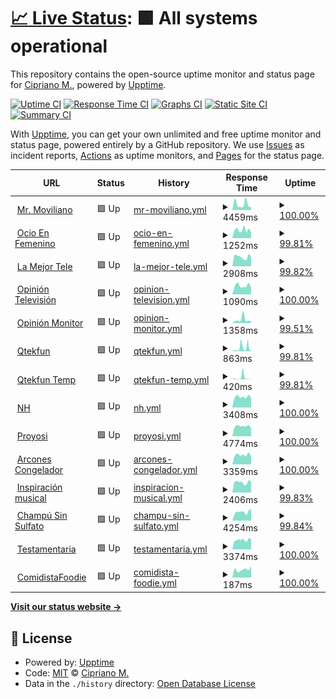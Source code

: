 # [📈 Live Status](https://qtekfun.github.io/upptime): <!--live status--> **🟩 All systems operational**

This repository contains the open-source uptime monitor and status page for [Cipriano M.](https://qtekfun.github.io/upptime), powered by [Upptime](https://github.com/upptime/upptime).

[![Uptime CI](https://github.com/qtekfun/upptime/workflows/Uptime%20CI/badge.svg)](https://github.com/qtekfun/upptime/actions?query=workflow%3A%22Uptime+CI%22)
[![Response Time CI](https://github.com/qtekfun/upptime/workflows/Response%20Time%20CI/badge.svg)](https://github.com/qtekfun/upptime/actions?query=workflow%3A%22Response+Time+CI%22)
[![Graphs CI](https://github.com/qtekfun/upptime/workflows/Graphs%20CI/badge.svg)](https://github.com/qtekfun/upptime/actions?query=workflow%3A%22Graphs+CI%22)
[![Static Site CI](https://github.com/qtekfun/upptime/workflows/Static%20Site%20CI/badge.svg)](https://github.com/qtekfun/upptime/actions?query=workflow%3A%22Static+Site+CI%22)
[![Summary CI](https://github.com/qtekfun/upptime/workflows/Summary%20CI/badge.svg)](https://github.com/qtekfun/upptime/actions?query=workflow%3A%22Summary+CI%22)

With [Upptime](https://upptime.js.org), you can get your own unlimited and free uptime monitor and status page, powered entirely by a GitHub repository. We use [Issues](https://github.com/qtekfun/upptime/issues) as incident reports, [Actions](https://github.com/qtekfun/upptime/actions) as uptime monitors, and [Pages](https://qtekfun.github.io/upptime) for the status page.

<!--start: status pages-->
<!-- This summary is generated by Upptime (https://github.com/upptime/upptime) -->
<!-- Do not edit this manually, your changes will be overwritten -->
<!-- prettier-ignore -->
| URL | Status | History | Response Time | Uptime |
| --- | ------ | ------- | ------------- | ------ |
| <img alt="" src="https://icons.duckduckgo.com/ip3/mrmoviliano.com.ico" height="13"> [Mr. Moviliano](https://mrmoviliano.com) | 🟩 Up | [mr-moviliano.yml](https://github.com/qtekfun/upptime/commits/HEAD/history/mr-moviliano.yml) | <details><summary><img alt="Response time graph" src="./graphs/mr-moviliano/response-time-week.png" height="20"> 4459ms</summary><br><a href="https://qtekfun.github.io/upptime/history/mr-moviliano"><img alt="Response time 2611" src="https://img.shields.io/endpoint?url=https%3A%2F%2Fraw.githubusercontent.com%2Fqtekfun%2Fupptime%2FHEAD%2Fapi%2Fmr-moviliano%2Fresponse-time.json"></a><br><a href="https://qtekfun.github.io/upptime/history/mr-moviliano"><img alt="24-hour response time 11541" src="https://img.shields.io/endpoint?url=https%3A%2F%2Fraw.githubusercontent.com%2Fqtekfun%2Fupptime%2FHEAD%2Fapi%2Fmr-moviliano%2Fresponse-time-day.json"></a><br><a href="https://qtekfun.github.io/upptime/history/mr-moviliano"><img alt="7-day response time 4459" src="https://img.shields.io/endpoint?url=https%3A%2F%2Fraw.githubusercontent.com%2Fqtekfun%2Fupptime%2FHEAD%2Fapi%2Fmr-moviliano%2Fresponse-time-week.json"></a><br><a href="https://qtekfun.github.io/upptime/history/mr-moviliano"><img alt="30-day response time 4779" src="https://img.shields.io/endpoint?url=https%3A%2F%2Fraw.githubusercontent.com%2Fqtekfun%2Fupptime%2FHEAD%2Fapi%2Fmr-moviliano%2Fresponse-time-month.json"></a><br><a href="https://qtekfun.github.io/upptime/history/mr-moviliano"><img alt="1-year response time 2611" src="https://img.shields.io/endpoint?url=https%3A%2F%2Fraw.githubusercontent.com%2Fqtekfun%2Fupptime%2FHEAD%2Fapi%2Fmr-moviliano%2Fresponse-time-year.json"></a></details> | <details><summary><a href="https://qtekfun.github.io/upptime/history/mr-moviliano">100.00%</a></summary><a href="https://qtekfun.github.io/upptime/history/mr-moviliano"><img alt="All-time uptime 99.92%" src="https://img.shields.io/endpoint?url=https%3A%2F%2Fraw.githubusercontent.com%2Fqtekfun%2Fupptime%2FHEAD%2Fapi%2Fmr-moviliano%2Fuptime.json"></a><br><a href="https://qtekfun.github.io/upptime/history/mr-moviliano"><img alt="24-hour uptime 100.00%" src="https://img.shields.io/endpoint?url=https%3A%2F%2Fraw.githubusercontent.com%2Fqtekfun%2Fupptime%2FHEAD%2Fapi%2Fmr-moviliano%2Fuptime-day.json"></a><br><a href="https://qtekfun.github.io/upptime/history/mr-moviliano"><img alt="7-day uptime 100.00%" src="https://img.shields.io/endpoint?url=https%3A%2F%2Fraw.githubusercontent.com%2Fqtekfun%2Fupptime%2FHEAD%2Fapi%2Fmr-moviliano%2Fuptime-week.json"></a><br><a href="https://qtekfun.github.io/upptime/history/mr-moviliano"><img alt="30-day uptime 99.96%" src="https://img.shields.io/endpoint?url=https%3A%2F%2Fraw.githubusercontent.com%2Fqtekfun%2Fupptime%2FHEAD%2Fapi%2Fmr-moviliano%2Fuptime-month.json"></a><br><a href="https://qtekfun.github.io/upptime/history/mr-moviliano"><img alt="1-year uptime 99.92%" src="https://img.shields.io/endpoint?url=https%3A%2F%2Fraw.githubusercontent.com%2Fqtekfun%2Fupptime%2FHEAD%2Fapi%2Fmr-moviliano%2Fuptime-year.json"></a></details>
| <img alt="" src="https://icons.duckduckgo.com/ip3/www.ocioenfemenino.com.ico" height="13"> [Ocio En Femenino](https://www.ocioenfemenino.com/) | 🟩 Up | [ocio-en-femenino.yml](https://github.com/qtekfun/upptime/commits/HEAD/history/ocio-en-femenino.yml) | <details><summary><img alt="Response time graph" src="./graphs/ocio-en-femenino/response-time-week.png" height="20"> 1252ms</summary><br><a href="https://qtekfun.github.io/upptime/history/ocio-en-femenino"><img alt="Response time 1374" src="https://img.shields.io/endpoint?url=https%3A%2F%2Fraw.githubusercontent.com%2Fqtekfun%2Fupptime%2FHEAD%2Fapi%2Focio-en-femenino%2Fresponse-time.json"></a><br><a href="https://qtekfun.github.io/upptime/history/ocio-en-femenino"><img alt="24-hour response time 1277" src="https://img.shields.io/endpoint?url=https%3A%2F%2Fraw.githubusercontent.com%2Fqtekfun%2Fupptime%2FHEAD%2Fapi%2Focio-en-femenino%2Fresponse-time-day.json"></a><br><a href="https://qtekfun.github.io/upptime/history/ocio-en-femenino"><img alt="7-day response time 1252" src="https://img.shields.io/endpoint?url=https%3A%2F%2Fraw.githubusercontent.com%2Fqtekfun%2Fupptime%2FHEAD%2Fapi%2Focio-en-femenino%2Fresponse-time-week.json"></a><br><a href="https://qtekfun.github.io/upptime/history/ocio-en-femenino"><img alt="30-day response time 1415" src="https://img.shields.io/endpoint?url=https%3A%2F%2Fraw.githubusercontent.com%2Fqtekfun%2Fupptime%2FHEAD%2Fapi%2Focio-en-femenino%2Fresponse-time-month.json"></a><br><a href="https://qtekfun.github.io/upptime/history/ocio-en-femenino"><img alt="1-year response time 1374" src="https://img.shields.io/endpoint?url=https%3A%2F%2Fraw.githubusercontent.com%2Fqtekfun%2Fupptime%2FHEAD%2Fapi%2Focio-en-femenino%2Fresponse-time-year.json"></a></details> | <details><summary><a href="https://qtekfun.github.io/upptime/history/ocio-en-femenino">99.81%</a></summary><a href="https://qtekfun.github.io/upptime/history/ocio-en-femenino"><img alt="All-time uptime 99.26%" src="https://img.shields.io/endpoint?url=https%3A%2F%2Fraw.githubusercontent.com%2Fqtekfun%2Fupptime%2FHEAD%2Fapi%2Focio-en-femenino%2Fuptime.json"></a><br><a href="https://qtekfun.github.io/upptime/history/ocio-en-femenino"><img alt="24-hour uptime 100.00%" src="https://img.shields.io/endpoint?url=https%3A%2F%2Fraw.githubusercontent.com%2Fqtekfun%2Fupptime%2FHEAD%2Fapi%2Focio-en-femenino%2Fuptime-day.json"></a><br><a href="https://qtekfun.github.io/upptime/history/ocio-en-femenino"><img alt="7-day uptime 99.81%" src="https://img.shields.io/endpoint?url=https%3A%2F%2Fraw.githubusercontent.com%2Fqtekfun%2Fupptime%2FHEAD%2Fapi%2Focio-en-femenino%2Fuptime-week.json"></a><br><a href="https://qtekfun.github.io/upptime/history/ocio-en-femenino"><img alt="30-day uptime 99.18%" src="https://img.shields.io/endpoint?url=https%3A%2F%2Fraw.githubusercontent.com%2Fqtekfun%2Fupptime%2FHEAD%2Fapi%2Focio-en-femenino%2Fuptime-month.json"></a><br><a href="https://qtekfun.github.io/upptime/history/ocio-en-femenino"><img alt="1-year uptime 99.26%" src="https://img.shields.io/endpoint?url=https%3A%2F%2Fraw.githubusercontent.com%2Fqtekfun%2Fupptime%2FHEAD%2Fapi%2Focio-en-femenino%2Fuptime-year.json"></a></details>
| <img alt="" src="https://icons.duckduckgo.com/ip3/www.lamejortele.com.ico" height="13"> [La Mejor Tele](https://www.lamejortele.com/) | 🟩 Up | [la-mejor-tele.yml](https://github.com/qtekfun/upptime/commits/HEAD/history/la-mejor-tele.yml) | <details><summary><img alt="Response time graph" src="./graphs/la-mejor-tele/response-time-week.png" height="20"> 2908ms</summary><br><a href="https://qtekfun.github.io/upptime/history/la-mejor-tele"><img alt="Response time 3930" src="https://img.shields.io/endpoint?url=https%3A%2F%2Fraw.githubusercontent.com%2Fqtekfun%2Fupptime%2FHEAD%2Fapi%2Fla-mejor-tele%2Fresponse-time.json"></a><br><a href="https://qtekfun.github.io/upptime/history/la-mejor-tele"><img alt="24-hour response time 3449" src="https://img.shields.io/endpoint?url=https%3A%2F%2Fraw.githubusercontent.com%2Fqtekfun%2Fupptime%2FHEAD%2Fapi%2Fla-mejor-tele%2Fresponse-time-day.json"></a><br><a href="https://qtekfun.github.io/upptime/history/la-mejor-tele"><img alt="7-day response time 2908" src="https://img.shields.io/endpoint?url=https%3A%2F%2Fraw.githubusercontent.com%2Fqtekfun%2Fupptime%2FHEAD%2Fapi%2Fla-mejor-tele%2Fresponse-time-week.json"></a><br><a href="https://qtekfun.github.io/upptime/history/la-mejor-tele"><img alt="30-day response time 3375" src="https://img.shields.io/endpoint?url=https%3A%2F%2Fraw.githubusercontent.com%2Fqtekfun%2Fupptime%2FHEAD%2Fapi%2Fla-mejor-tele%2Fresponse-time-month.json"></a><br><a href="https://qtekfun.github.io/upptime/history/la-mejor-tele"><img alt="1-year response time 3930" src="https://img.shields.io/endpoint?url=https%3A%2F%2Fraw.githubusercontent.com%2Fqtekfun%2Fupptime%2FHEAD%2Fapi%2Fla-mejor-tele%2Fresponse-time-year.json"></a></details> | <details><summary><a href="https://qtekfun.github.io/upptime/history/la-mejor-tele">99.82%</a></summary><a href="https://qtekfun.github.io/upptime/history/la-mejor-tele"><img alt="All-time uptime 99.40%" src="https://img.shields.io/endpoint?url=https%3A%2F%2Fraw.githubusercontent.com%2Fqtekfun%2Fupptime%2FHEAD%2Fapi%2Fla-mejor-tele%2Fuptime.json"></a><br><a href="https://qtekfun.github.io/upptime/history/la-mejor-tele"><img alt="24-hour uptime 100.00%" src="https://img.shields.io/endpoint?url=https%3A%2F%2Fraw.githubusercontent.com%2Fqtekfun%2Fupptime%2FHEAD%2Fapi%2Fla-mejor-tele%2Fuptime-day.json"></a><br><a href="https://qtekfun.github.io/upptime/history/la-mejor-tele"><img alt="7-day uptime 99.82%" src="https://img.shields.io/endpoint?url=https%3A%2F%2Fraw.githubusercontent.com%2Fqtekfun%2Fupptime%2FHEAD%2Fapi%2Fla-mejor-tele%2Fuptime-week.json"></a><br><a href="https://qtekfun.github.io/upptime/history/la-mejor-tele"><img alt="30-day uptime 99.23%" src="https://img.shields.io/endpoint?url=https%3A%2F%2Fraw.githubusercontent.com%2Fqtekfun%2Fupptime%2FHEAD%2Fapi%2Fla-mejor-tele%2Fuptime-month.json"></a><br><a href="https://qtekfun.github.io/upptime/history/la-mejor-tele"><img alt="1-year uptime 99.40%" src="https://img.shields.io/endpoint?url=https%3A%2F%2Fraw.githubusercontent.com%2Fqtekfun%2Fupptime%2FHEAD%2Fapi%2Fla-mejor-tele%2Fuptime-year.json"></a></details>
| <img alt="" src="https://icons.duckduckgo.com/ip3/opiniontelevision.com.ico" height="13"> [Opinión Televisión](https://opiniontelevision.com/) | 🟩 Up | [opinion-television.yml](https://github.com/qtekfun/upptime/commits/HEAD/history/opinion-television.yml) | <details><summary><img alt="Response time graph" src="./graphs/opinion-television/response-time-week.png" height="20"> 1090ms</summary><br><a href="https://qtekfun.github.io/upptime/history/opinion-television"><img alt="Response time 1038" src="https://img.shields.io/endpoint?url=https%3A%2F%2Fraw.githubusercontent.com%2Fqtekfun%2Fupptime%2FHEAD%2Fapi%2Fopinion-television%2Fresponse-time.json"></a><br><a href="https://qtekfun.github.io/upptime/history/opinion-television"><img alt="24-hour response time 1133" src="https://img.shields.io/endpoint?url=https%3A%2F%2Fraw.githubusercontent.com%2Fqtekfun%2Fupptime%2FHEAD%2Fapi%2Fopinion-television%2Fresponse-time-day.json"></a><br><a href="https://qtekfun.github.io/upptime/history/opinion-television"><img alt="7-day response time 1090" src="https://img.shields.io/endpoint?url=https%3A%2F%2Fraw.githubusercontent.com%2Fqtekfun%2Fupptime%2FHEAD%2Fapi%2Fopinion-television%2Fresponse-time-week.json"></a><br><a href="https://qtekfun.github.io/upptime/history/opinion-television"><img alt="30-day response time 1199" src="https://img.shields.io/endpoint?url=https%3A%2F%2Fraw.githubusercontent.com%2Fqtekfun%2Fupptime%2FHEAD%2Fapi%2Fopinion-television%2Fresponse-time-month.json"></a><br><a href="https://qtekfun.github.io/upptime/history/opinion-television"><img alt="1-year response time 1038" src="https://img.shields.io/endpoint?url=https%3A%2F%2Fraw.githubusercontent.com%2Fqtekfun%2Fupptime%2FHEAD%2Fapi%2Fopinion-television%2Fresponse-time-year.json"></a></details> | <details><summary><a href="https://qtekfun.github.io/upptime/history/opinion-television">100.00%</a></summary><a href="https://qtekfun.github.io/upptime/history/opinion-television"><img alt="All-time uptime 99.93%" src="https://img.shields.io/endpoint?url=https%3A%2F%2Fraw.githubusercontent.com%2Fqtekfun%2Fupptime%2FHEAD%2Fapi%2Fopinion-television%2Fuptime.json"></a><br><a href="https://qtekfun.github.io/upptime/history/opinion-television"><img alt="24-hour uptime 100.00%" src="https://img.shields.io/endpoint?url=https%3A%2F%2Fraw.githubusercontent.com%2Fqtekfun%2Fupptime%2FHEAD%2Fapi%2Fopinion-television%2Fuptime-day.json"></a><br><a href="https://qtekfun.github.io/upptime/history/opinion-television"><img alt="7-day uptime 100.00%" src="https://img.shields.io/endpoint?url=https%3A%2F%2Fraw.githubusercontent.com%2Fqtekfun%2Fupptime%2FHEAD%2Fapi%2Fopinion-television%2Fuptime-week.json"></a><br><a href="https://qtekfun.github.io/upptime/history/opinion-television"><img alt="30-day uptime 99.63%" src="https://img.shields.io/endpoint?url=https%3A%2F%2Fraw.githubusercontent.com%2Fqtekfun%2Fupptime%2FHEAD%2Fapi%2Fopinion-television%2Fuptime-month.json"></a><br><a href="https://qtekfun.github.io/upptime/history/opinion-television"><img alt="1-year uptime 99.93%" src="https://img.shields.io/endpoint?url=https%3A%2F%2Fraw.githubusercontent.com%2Fqtekfun%2Fupptime%2FHEAD%2Fapi%2Fopinion-television%2Fuptime-year.json"></a></details>
| <img alt="" src="https://icons.duckduckgo.com/ip3/opinionmonitor.com.ico" height="13"> [Opinión Monitor](https://opinionmonitor.com/) | 🟩 Up | [opinion-monitor.yml](https://github.com/qtekfun/upptime/commits/HEAD/history/opinion-monitor.yml) | <details><summary><img alt="Response time graph" src="./graphs/opinion-monitor/response-time-week.png" height="20"> 1358ms</summary><br><a href="https://qtekfun.github.io/upptime/history/opinion-monitor"><img alt="Response time 944" src="https://img.shields.io/endpoint?url=https%3A%2F%2Fraw.githubusercontent.com%2Fqtekfun%2Fupptime%2FHEAD%2Fapi%2Fopinion-monitor%2Fresponse-time.json"></a><br><a href="https://qtekfun.github.io/upptime/history/opinion-monitor"><img alt="24-hour response time 1214" src="https://img.shields.io/endpoint?url=https%3A%2F%2Fraw.githubusercontent.com%2Fqtekfun%2Fupptime%2FHEAD%2Fapi%2Fopinion-monitor%2Fresponse-time-day.json"></a><br><a href="https://qtekfun.github.io/upptime/history/opinion-monitor"><img alt="7-day response time 1358" src="https://img.shields.io/endpoint?url=https%3A%2F%2Fraw.githubusercontent.com%2Fqtekfun%2Fupptime%2FHEAD%2Fapi%2Fopinion-monitor%2Fresponse-time-week.json"></a><br><a href="https://qtekfun.github.io/upptime/history/opinion-monitor"><img alt="30-day response time 1030" src="https://img.shields.io/endpoint?url=https%3A%2F%2Fraw.githubusercontent.com%2Fqtekfun%2Fupptime%2FHEAD%2Fapi%2Fopinion-monitor%2Fresponse-time-month.json"></a><br><a href="https://qtekfun.github.io/upptime/history/opinion-monitor"><img alt="1-year response time 944" src="https://img.shields.io/endpoint?url=https%3A%2F%2Fraw.githubusercontent.com%2Fqtekfun%2Fupptime%2FHEAD%2Fapi%2Fopinion-monitor%2Fresponse-time-year.json"></a></details> | <details><summary><a href="https://qtekfun.github.io/upptime/history/opinion-monitor">99.51%</a></summary><a href="https://qtekfun.github.io/upptime/history/opinion-monitor"><img alt="All-time uptime 99.73%" src="https://img.shields.io/endpoint?url=https%3A%2F%2Fraw.githubusercontent.com%2Fqtekfun%2Fupptime%2FHEAD%2Fapi%2Fopinion-monitor%2Fuptime.json"></a><br><a href="https://qtekfun.github.io/upptime/history/opinion-monitor"><img alt="24-hour uptime 96.54%" src="https://img.shields.io/endpoint?url=https%3A%2F%2Fraw.githubusercontent.com%2Fqtekfun%2Fupptime%2FHEAD%2Fapi%2Fopinion-monitor%2Fuptime-day.json"></a><br><a href="https://qtekfun.github.io/upptime/history/opinion-monitor"><img alt="7-day uptime 99.51%" src="https://img.shields.io/endpoint?url=https%3A%2F%2Fraw.githubusercontent.com%2Fqtekfun%2Fupptime%2FHEAD%2Fapi%2Fopinion-monitor%2Fuptime-week.json"></a><br><a href="https://qtekfun.github.io/upptime/history/opinion-monitor"><img alt="30-day uptime 99.62%" src="https://img.shields.io/endpoint?url=https%3A%2F%2Fraw.githubusercontent.com%2Fqtekfun%2Fupptime%2FHEAD%2Fapi%2Fopinion-monitor%2Fuptime-month.json"></a><br><a href="https://qtekfun.github.io/upptime/history/opinion-monitor"><img alt="1-year uptime 99.73%" src="https://img.shields.io/endpoint?url=https%3A%2F%2Fraw.githubusercontent.com%2Fqtekfun%2Fupptime%2FHEAD%2Fapi%2Fopinion-monitor%2Fuptime-year.json"></a></details>
| <img alt="" src="https://icons.duckduckgo.com/ip3/qtekfun.com.ico" height="13"> [Qtekfun](https://qtekfun.com/) | 🟩 Up | [qtekfun.yml](https://github.com/qtekfun/upptime/commits/HEAD/history/qtekfun.yml) | <details><summary><img alt="Response time graph" src="./graphs/qtekfun/response-time-week.png" height="20"> 863ms</summary><br><a href="https://qtekfun.github.io/upptime/history/qtekfun"><img alt="Response time 1118" src="https://img.shields.io/endpoint?url=https%3A%2F%2Fraw.githubusercontent.com%2Fqtekfun%2Fupptime%2FHEAD%2Fapi%2Fqtekfun%2Fresponse-time.json"></a><br><a href="https://qtekfun.github.io/upptime/history/qtekfun"><img alt="24-hour response time 258" src="https://img.shields.io/endpoint?url=https%3A%2F%2Fraw.githubusercontent.com%2Fqtekfun%2Fupptime%2FHEAD%2Fapi%2Fqtekfun%2Fresponse-time-day.json"></a><br><a href="https://qtekfun.github.io/upptime/history/qtekfun"><img alt="7-day response time 863" src="https://img.shields.io/endpoint?url=https%3A%2F%2Fraw.githubusercontent.com%2Fqtekfun%2Fupptime%2FHEAD%2Fapi%2Fqtekfun%2Fresponse-time-week.json"></a><br><a href="https://qtekfun.github.io/upptime/history/qtekfun"><img alt="30-day response time 416" src="https://img.shields.io/endpoint?url=https%3A%2F%2Fraw.githubusercontent.com%2Fqtekfun%2Fupptime%2FHEAD%2Fapi%2Fqtekfun%2Fresponse-time-month.json"></a><br><a href="https://qtekfun.github.io/upptime/history/qtekfun"><img alt="1-year response time 1118" src="https://img.shields.io/endpoint?url=https%3A%2F%2Fraw.githubusercontent.com%2Fqtekfun%2Fupptime%2FHEAD%2Fapi%2Fqtekfun%2Fresponse-time-year.json"></a></details> | <details><summary><a href="https://qtekfun.github.io/upptime/history/qtekfun">99.81%</a></summary><a href="https://qtekfun.github.io/upptime/history/qtekfun"><img alt="All-time uptime 99.57%" src="https://img.shields.io/endpoint?url=https%3A%2F%2Fraw.githubusercontent.com%2Fqtekfun%2Fupptime%2FHEAD%2Fapi%2Fqtekfun%2Fuptime.json"></a><br><a href="https://qtekfun.github.io/upptime/history/qtekfun"><img alt="24-hour uptime 100.00%" src="https://img.shields.io/endpoint?url=https%3A%2F%2Fraw.githubusercontent.com%2Fqtekfun%2Fupptime%2FHEAD%2Fapi%2Fqtekfun%2Fuptime-day.json"></a><br><a href="https://qtekfun.github.io/upptime/history/qtekfun"><img alt="7-day uptime 99.81%" src="https://img.shields.io/endpoint?url=https%3A%2F%2Fraw.githubusercontent.com%2Fqtekfun%2Fupptime%2FHEAD%2Fapi%2Fqtekfun%2Fuptime-week.json"></a><br><a href="https://qtekfun.github.io/upptime/history/qtekfun"><img alt="30-day uptime 99.96%" src="https://img.shields.io/endpoint?url=https%3A%2F%2Fraw.githubusercontent.com%2Fqtekfun%2Fupptime%2FHEAD%2Fapi%2Fqtekfun%2Fuptime-month.json"></a><br><a href="https://qtekfun.github.io/upptime/history/qtekfun"><img alt="1-year uptime 99.57%" src="https://img.shields.io/endpoint?url=https%3A%2F%2Fraw.githubusercontent.com%2Fqtekfun%2Fupptime%2FHEAD%2Fapi%2Fqtekfun%2Fuptime-year.json"></a></details>
| <img alt="" src="https://icons.duckduckgo.com/ip3/qtekfun.netlify.app.ico" height="13"> [Qtekfun Temp](https://qtekfun.netlify.app/) | 🟩 Up | [qtekfun-temp.yml](https://github.com/qtekfun/upptime/commits/HEAD/history/qtekfun-temp.yml) | <details><summary><img alt="Response time graph" src="./graphs/qtekfun-temp/response-time-week.png" height="20"> 420ms</summary><br><a href="https://qtekfun.github.io/upptime/history/qtekfun-temp"><img alt="Response time 206" src="https://img.shields.io/endpoint?url=https%3A%2F%2Fraw.githubusercontent.com%2Fqtekfun%2Fupptime%2FHEAD%2Fapi%2Fqtekfun-temp%2Fresponse-time.json"></a><br><a href="https://qtekfun.github.io/upptime/history/qtekfun-temp"><img alt="24-hour response time 223" src="https://img.shields.io/endpoint?url=https%3A%2F%2Fraw.githubusercontent.com%2Fqtekfun%2Fupptime%2FHEAD%2Fapi%2Fqtekfun-temp%2Fresponse-time-day.json"></a><br><a href="https://qtekfun.github.io/upptime/history/qtekfun-temp"><img alt="7-day response time 420" src="https://img.shields.io/endpoint?url=https%3A%2F%2Fraw.githubusercontent.com%2Fqtekfun%2Fupptime%2FHEAD%2Fapi%2Fqtekfun-temp%2Fresponse-time-week.json"></a><br><a href="https://qtekfun.github.io/upptime/history/qtekfun-temp"><img alt="30-day response time 244" src="https://img.shields.io/endpoint?url=https%3A%2F%2Fraw.githubusercontent.com%2Fqtekfun%2Fupptime%2FHEAD%2Fapi%2Fqtekfun-temp%2Fresponse-time-month.json"></a><br><a href="https://qtekfun.github.io/upptime/history/qtekfun-temp"><img alt="1-year response time 206" src="https://img.shields.io/endpoint?url=https%3A%2F%2Fraw.githubusercontent.com%2Fqtekfun%2Fupptime%2FHEAD%2Fapi%2Fqtekfun-temp%2Fresponse-time-year.json"></a></details> | <details><summary><a href="https://qtekfun.github.io/upptime/history/qtekfun-temp">99.81%</a></summary><a href="https://qtekfun.github.io/upptime/history/qtekfun-temp"><img alt="All-time uptime 99.98%" src="https://img.shields.io/endpoint?url=https%3A%2F%2Fraw.githubusercontent.com%2Fqtekfun%2Fupptime%2FHEAD%2Fapi%2Fqtekfun-temp%2Fuptime.json"></a><br><a href="https://qtekfun.github.io/upptime/history/qtekfun-temp"><img alt="24-hour uptime 100.00%" src="https://img.shields.io/endpoint?url=https%3A%2F%2Fraw.githubusercontent.com%2Fqtekfun%2Fupptime%2FHEAD%2Fapi%2Fqtekfun-temp%2Fuptime-day.json"></a><br><a href="https://qtekfun.github.io/upptime/history/qtekfun-temp"><img alt="7-day uptime 99.81%" src="https://img.shields.io/endpoint?url=https%3A%2F%2Fraw.githubusercontent.com%2Fqtekfun%2Fupptime%2FHEAD%2Fapi%2Fqtekfun-temp%2Fuptime-week.json"></a><br><a href="https://qtekfun.github.io/upptime/history/qtekfun-temp"><img alt="30-day uptime 99.96%" src="https://img.shields.io/endpoint?url=https%3A%2F%2Fraw.githubusercontent.com%2Fqtekfun%2Fupptime%2FHEAD%2Fapi%2Fqtekfun-temp%2Fuptime-month.json"></a><br><a href="https://qtekfun.github.io/upptime/history/qtekfun-temp"><img alt="1-year uptime 99.98%" src="https://img.shields.io/endpoint?url=https%3A%2F%2Fraw.githubusercontent.com%2Fqtekfun%2Fupptime%2FHEAD%2Fapi%2Fqtekfun-temp%2Fuptime-year.json"></a></details>
| <img alt="" src="https://icons.duckduckgo.com/ip3/www.noeliahontoria.com.ico" height="13"> [NH](https://www.noeliahontoria.com/) | 🟩 Up | [nh.yml](https://github.com/qtekfun/upptime/commits/HEAD/history/nh.yml) | <details><summary><img alt="Response time graph" src="./graphs/nh/response-time-week.png" height="20"> 3408ms</summary><br><a href="https://qtekfun.github.io/upptime/history/nh"><img alt="Response time 1556" src="https://img.shields.io/endpoint?url=https%3A%2F%2Fraw.githubusercontent.com%2Fqtekfun%2Fupptime%2FHEAD%2Fapi%2Fnh%2Fresponse-time.json"></a><br><a href="https://qtekfun.github.io/upptime/history/nh"><img alt="24-hour response time 3582" src="https://img.shields.io/endpoint?url=https%3A%2F%2Fraw.githubusercontent.com%2Fqtekfun%2Fupptime%2FHEAD%2Fapi%2Fnh%2Fresponse-time-day.json"></a><br><a href="https://qtekfun.github.io/upptime/history/nh"><img alt="7-day response time 3408" src="https://img.shields.io/endpoint?url=https%3A%2F%2Fraw.githubusercontent.com%2Fqtekfun%2Fupptime%2FHEAD%2Fapi%2Fnh%2Fresponse-time-week.json"></a><br><a href="https://qtekfun.github.io/upptime/history/nh"><img alt="30-day response time 3126" src="https://img.shields.io/endpoint?url=https%3A%2F%2Fraw.githubusercontent.com%2Fqtekfun%2Fupptime%2FHEAD%2Fapi%2Fnh%2Fresponse-time-month.json"></a><br><a href="https://qtekfun.github.io/upptime/history/nh"><img alt="1-year response time 1556" src="https://img.shields.io/endpoint?url=https%3A%2F%2Fraw.githubusercontent.com%2Fqtekfun%2Fupptime%2FHEAD%2Fapi%2Fnh%2Fresponse-time-year.json"></a></details> | <details><summary><a href="https://qtekfun.github.io/upptime/history/nh">100.00%</a></summary><a href="https://qtekfun.github.io/upptime/history/nh"><img alt="All-time uptime 99.93%" src="https://img.shields.io/endpoint?url=https%3A%2F%2Fraw.githubusercontent.com%2Fqtekfun%2Fupptime%2FHEAD%2Fapi%2Fnh%2Fuptime.json"></a><br><a href="https://qtekfun.github.io/upptime/history/nh"><img alt="24-hour uptime 100.00%" src="https://img.shields.io/endpoint?url=https%3A%2F%2Fraw.githubusercontent.com%2Fqtekfun%2Fupptime%2FHEAD%2Fapi%2Fnh%2Fuptime-day.json"></a><br><a href="https://qtekfun.github.io/upptime/history/nh"><img alt="7-day uptime 100.00%" src="https://img.shields.io/endpoint?url=https%3A%2F%2Fraw.githubusercontent.com%2Fqtekfun%2Fupptime%2FHEAD%2Fapi%2Fnh%2Fuptime-week.json"></a><br><a href="https://qtekfun.github.io/upptime/history/nh"><img alt="30-day uptime 99.63%" src="https://img.shields.io/endpoint?url=https%3A%2F%2Fraw.githubusercontent.com%2Fqtekfun%2Fupptime%2FHEAD%2Fapi%2Fnh%2Fuptime-month.json"></a><br><a href="https://qtekfun.github.io/upptime/history/nh"><img alt="1-year uptime 99.93%" src="https://img.shields.io/endpoint?url=https%3A%2F%2Fraw.githubusercontent.com%2Fqtekfun%2Fupptime%2FHEAD%2Fapi%2Fnh%2Fuptime-year.json"></a></details>
| <img alt="" src="https://icons.duckduckgo.com/ip3/proyosi.com.ico" height="13"> [Proyosi](https://proyosi.com/) | 🟩 Up | [proyosi.yml](https://github.com/qtekfun/upptime/commits/HEAD/history/proyosi.yml) | <details><summary><img alt="Response time graph" src="./graphs/proyosi/response-time-week.png" height="20"> 4774ms</summary><br><a href="https://qtekfun.github.io/upptime/history/proyosi"><img alt="Response time 5314" src="https://img.shields.io/endpoint?url=https%3A%2F%2Fraw.githubusercontent.com%2Fqtekfun%2Fupptime%2FHEAD%2Fapi%2Fproyosi%2Fresponse-time.json"></a><br><a href="https://qtekfun.github.io/upptime/history/proyosi"><img alt="24-hour response time 4861" src="https://img.shields.io/endpoint?url=https%3A%2F%2Fraw.githubusercontent.com%2Fqtekfun%2Fupptime%2FHEAD%2Fapi%2Fproyosi%2Fresponse-time-day.json"></a><br><a href="https://qtekfun.github.io/upptime/history/proyosi"><img alt="7-day response time 4774" src="https://img.shields.io/endpoint?url=https%3A%2F%2Fraw.githubusercontent.com%2Fqtekfun%2Fupptime%2FHEAD%2Fapi%2Fproyosi%2Fresponse-time-week.json"></a><br><a href="https://qtekfun.github.io/upptime/history/proyosi"><img alt="30-day response time 4337" src="https://img.shields.io/endpoint?url=https%3A%2F%2Fraw.githubusercontent.com%2Fqtekfun%2Fupptime%2FHEAD%2Fapi%2Fproyosi%2Fresponse-time-month.json"></a><br><a href="https://qtekfun.github.io/upptime/history/proyosi"><img alt="1-year response time 5314" src="https://img.shields.io/endpoint?url=https%3A%2F%2Fraw.githubusercontent.com%2Fqtekfun%2Fupptime%2FHEAD%2Fapi%2Fproyosi%2Fresponse-time-year.json"></a></details> | <details><summary><a href="https://qtekfun.github.io/upptime/history/proyosi">100.00%</a></summary><a href="https://qtekfun.github.io/upptime/history/proyosi"><img alt="All-time uptime 99.93%" src="https://img.shields.io/endpoint?url=https%3A%2F%2Fraw.githubusercontent.com%2Fqtekfun%2Fupptime%2FHEAD%2Fapi%2Fproyosi%2Fuptime.json"></a><br><a href="https://qtekfun.github.io/upptime/history/proyosi"><img alt="24-hour uptime 100.00%" src="https://img.shields.io/endpoint?url=https%3A%2F%2Fraw.githubusercontent.com%2Fqtekfun%2Fupptime%2FHEAD%2Fapi%2Fproyosi%2Fuptime-day.json"></a><br><a href="https://qtekfun.github.io/upptime/history/proyosi"><img alt="7-day uptime 100.00%" src="https://img.shields.io/endpoint?url=https%3A%2F%2Fraw.githubusercontent.com%2Fqtekfun%2Fupptime%2FHEAD%2Fapi%2Fproyosi%2Fuptime-week.json"></a><br><a href="https://qtekfun.github.io/upptime/history/proyosi"><img alt="30-day uptime 99.63%" src="https://img.shields.io/endpoint?url=https%3A%2F%2Fraw.githubusercontent.com%2Fqtekfun%2Fupptime%2FHEAD%2Fapi%2Fproyosi%2Fuptime-month.json"></a><br><a href="https://qtekfun.github.io/upptime/history/proyosi"><img alt="1-year uptime 99.93%" src="https://img.shields.io/endpoint?url=https%3A%2F%2Fraw.githubusercontent.com%2Fqtekfun%2Fupptime%2FHEAD%2Fapi%2Fproyosi%2Fuptime-year.json"></a></details>
| <img alt="" src="https://icons.duckduckgo.com/ip3/arconescongelador.com.ico" height="13"> [Arcones Congelador](https://arconescongelador.com/) | 🟩 Up | [arcones-congelador.yml](https://github.com/qtekfun/upptime/commits/HEAD/history/arcones-congelador.yml) | <details><summary><img alt="Response time graph" src="./graphs/arcones-congelador/response-time-week.png" height="20"> 3359ms</summary><br><a href="https://qtekfun.github.io/upptime/history/arcones-congelador"><img alt="Response time 3767" src="https://img.shields.io/endpoint?url=https%3A%2F%2Fraw.githubusercontent.com%2Fqtekfun%2Fupptime%2FHEAD%2Fapi%2Farcones-congelador%2Fresponse-time.json"></a><br><a href="https://qtekfun.github.io/upptime/history/arcones-congelador"><img alt="24-hour response time 3361" src="https://img.shields.io/endpoint?url=https%3A%2F%2Fraw.githubusercontent.com%2Fqtekfun%2Fupptime%2FHEAD%2Fapi%2Farcones-congelador%2Fresponse-time-day.json"></a><br><a href="https://qtekfun.github.io/upptime/history/arcones-congelador"><img alt="7-day response time 3359" src="https://img.shields.io/endpoint?url=https%3A%2F%2Fraw.githubusercontent.com%2Fqtekfun%2Fupptime%2FHEAD%2Fapi%2Farcones-congelador%2Fresponse-time-week.json"></a><br><a href="https://qtekfun.github.io/upptime/history/arcones-congelador"><img alt="30-day response time 3319" src="https://img.shields.io/endpoint?url=https%3A%2F%2Fraw.githubusercontent.com%2Fqtekfun%2Fupptime%2FHEAD%2Fapi%2Farcones-congelador%2Fresponse-time-month.json"></a><br><a href="https://qtekfun.github.io/upptime/history/arcones-congelador"><img alt="1-year response time 3767" src="https://img.shields.io/endpoint?url=https%3A%2F%2Fraw.githubusercontent.com%2Fqtekfun%2Fupptime%2FHEAD%2Fapi%2Farcones-congelador%2Fresponse-time-year.json"></a></details> | <details><summary><a href="https://qtekfun.github.io/upptime/history/arcones-congelador">100.00%</a></summary><a href="https://qtekfun.github.io/upptime/history/arcones-congelador"><img alt="All-time uptime 99.93%" src="https://img.shields.io/endpoint?url=https%3A%2F%2Fraw.githubusercontent.com%2Fqtekfun%2Fupptime%2FHEAD%2Fapi%2Farcones-congelador%2Fuptime.json"></a><br><a href="https://qtekfun.github.io/upptime/history/arcones-congelador"><img alt="24-hour uptime 100.00%" src="https://img.shields.io/endpoint?url=https%3A%2F%2Fraw.githubusercontent.com%2Fqtekfun%2Fupptime%2FHEAD%2Fapi%2Farcones-congelador%2Fuptime-day.json"></a><br><a href="https://qtekfun.github.io/upptime/history/arcones-congelador"><img alt="7-day uptime 100.00%" src="https://img.shields.io/endpoint?url=https%3A%2F%2Fraw.githubusercontent.com%2Fqtekfun%2Fupptime%2FHEAD%2Fapi%2Farcones-congelador%2Fuptime-week.json"></a><br><a href="https://qtekfun.github.io/upptime/history/arcones-congelador"><img alt="30-day uptime 99.64%" src="https://img.shields.io/endpoint?url=https%3A%2F%2Fraw.githubusercontent.com%2Fqtekfun%2Fupptime%2FHEAD%2Fapi%2Farcones-congelador%2Fuptime-month.json"></a><br><a href="https://qtekfun.github.io/upptime/history/arcones-congelador"><img alt="1-year uptime 99.93%" src="https://img.shields.io/endpoint?url=https%3A%2F%2Fraw.githubusercontent.com%2Fqtekfun%2Fupptime%2FHEAD%2Fapi%2Farcones-congelador%2Fuptime-year.json"></a></details>
| <img alt="" src="https://icons.duckduckgo.com/ip3/inspiracionmusical.com.ico" height="13"> [Inspiración musical](https://inspiracionmusical.com/) | 🟩 Up | [inspiracion-musical.yml](https://github.com/qtekfun/upptime/commits/HEAD/history/inspiracion-musical.yml) | <details><summary><img alt="Response time graph" src="./graphs/inspiracion-musical/response-time-week.png" height="20"> 2406ms</summary><br><a href="https://qtekfun.github.io/upptime/history/inspiracion-musical"><img alt="Response time 3497" src="https://img.shields.io/endpoint?url=https%3A%2F%2Fraw.githubusercontent.com%2Fqtekfun%2Fupptime%2FHEAD%2Fapi%2Finspiracion-musical%2Fresponse-time.json"></a><br><a href="https://qtekfun.github.io/upptime/history/inspiracion-musical"><img alt="24-hour response time 2548" src="https://img.shields.io/endpoint?url=https%3A%2F%2Fraw.githubusercontent.com%2Fqtekfun%2Fupptime%2FHEAD%2Fapi%2Finspiracion-musical%2Fresponse-time-day.json"></a><br><a href="https://qtekfun.github.io/upptime/history/inspiracion-musical"><img alt="7-day response time 2406" src="https://img.shields.io/endpoint?url=https%3A%2F%2Fraw.githubusercontent.com%2Fqtekfun%2Fupptime%2FHEAD%2Fapi%2Finspiracion-musical%2Fresponse-time-week.json"></a><br><a href="https://qtekfun.github.io/upptime/history/inspiracion-musical"><img alt="30-day response time 2651" src="https://img.shields.io/endpoint?url=https%3A%2F%2Fraw.githubusercontent.com%2Fqtekfun%2Fupptime%2FHEAD%2Fapi%2Finspiracion-musical%2Fresponse-time-month.json"></a><br><a href="https://qtekfun.github.io/upptime/history/inspiracion-musical"><img alt="1-year response time 3497" src="https://img.shields.io/endpoint?url=https%3A%2F%2Fraw.githubusercontent.com%2Fqtekfun%2Fupptime%2FHEAD%2Fapi%2Finspiracion-musical%2Fresponse-time-year.json"></a></details> | <details><summary><a href="https://qtekfun.github.io/upptime/history/inspiracion-musical">99.83%</a></summary><a href="https://qtekfun.github.io/upptime/history/inspiracion-musical"><img alt="All-time uptime 98.79%" src="https://img.shields.io/endpoint?url=https%3A%2F%2Fraw.githubusercontent.com%2Fqtekfun%2Fupptime%2FHEAD%2Fapi%2Finspiracion-musical%2Fuptime.json"></a><br><a href="https://qtekfun.github.io/upptime/history/inspiracion-musical"><img alt="24-hour uptime 100.00%" src="https://img.shields.io/endpoint?url=https%3A%2F%2Fraw.githubusercontent.com%2Fqtekfun%2Fupptime%2FHEAD%2Fapi%2Finspiracion-musical%2Fuptime-day.json"></a><br><a href="https://qtekfun.github.io/upptime/history/inspiracion-musical"><img alt="7-day uptime 99.83%" src="https://img.shields.io/endpoint?url=https%3A%2F%2Fraw.githubusercontent.com%2Fqtekfun%2Fupptime%2FHEAD%2Fapi%2Finspiracion-musical%2Fuptime-week.json"></a><br><a href="https://qtekfun.github.io/upptime/history/inspiracion-musical"><img alt="30-day uptime 99.25%" src="https://img.shields.io/endpoint?url=https%3A%2F%2Fraw.githubusercontent.com%2Fqtekfun%2Fupptime%2FHEAD%2Fapi%2Finspiracion-musical%2Fuptime-month.json"></a><br><a href="https://qtekfun.github.io/upptime/history/inspiracion-musical"><img alt="1-year uptime 98.79%" src="https://img.shields.io/endpoint?url=https%3A%2F%2Fraw.githubusercontent.com%2Fqtekfun%2Fupptime%2FHEAD%2Fapi%2Finspiracion-musical%2Fuptime-year.json"></a></details>
| <img alt="" src="https://icons.duckduckgo.com/ip3/champusinsulfato.com.ico" height="13"> [Champú Sin Sulfato](https://champusinsulfato.com/) | 🟩 Up | [champu-sin-sulfato.yml](https://github.com/qtekfun/upptime/commits/HEAD/history/champu-sin-sulfato.yml) | <details><summary><img alt="Response time graph" src="./graphs/champu-sin-sulfato/response-time-week.png" height="20"> 4254ms</summary><br><a href="https://qtekfun.github.io/upptime/history/champu-sin-sulfato"><img alt="Response time 5927" src="https://img.shields.io/endpoint?url=https%3A%2F%2Fraw.githubusercontent.com%2Fqtekfun%2Fupptime%2FHEAD%2Fapi%2Fchampu-sin-sulfato%2Fresponse-time.json"></a><br><a href="https://qtekfun.github.io/upptime/history/champu-sin-sulfato"><img alt="24-hour response time 4274" src="https://img.shields.io/endpoint?url=https%3A%2F%2Fraw.githubusercontent.com%2Fqtekfun%2Fupptime%2FHEAD%2Fapi%2Fchampu-sin-sulfato%2Fresponse-time-day.json"></a><br><a href="https://qtekfun.github.io/upptime/history/champu-sin-sulfato"><img alt="7-day response time 4254" src="https://img.shields.io/endpoint?url=https%3A%2F%2Fraw.githubusercontent.com%2Fqtekfun%2Fupptime%2FHEAD%2Fapi%2Fchampu-sin-sulfato%2Fresponse-time-week.json"></a><br><a href="https://qtekfun.github.io/upptime/history/champu-sin-sulfato"><img alt="30-day response time 4486" src="https://img.shields.io/endpoint?url=https%3A%2F%2Fraw.githubusercontent.com%2Fqtekfun%2Fupptime%2FHEAD%2Fapi%2Fchampu-sin-sulfato%2Fresponse-time-month.json"></a><br><a href="https://qtekfun.github.io/upptime/history/champu-sin-sulfato"><img alt="1-year response time 5927" src="https://img.shields.io/endpoint?url=https%3A%2F%2Fraw.githubusercontent.com%2Fqtekfun%2Fupptime%2FHEAD%2Fapi%2Fchampu-sin-sulfato%2Fresponse-time-year.json"></a></details> | <details><summary><a href="https://qtekfun.github.io/upptime/history/champu-sin-sulfato">99.84%</a></summary><a href="https://qtekfun.github.io/upptime/history/champu-sin-sulfato"><img alt="All-time uptime 99.09%" src="https://img.shields.io/endpoint?url=https%3A%2F%2Fraw.githubusercontent.com%2Fqtekfun%2Fupptime%2FHEAD%2Fapi%2Fchampu-sin-sulfato%2Fuptime.json"></a><br><a href="https://qtekfun.github.io/upptime/history/champu-sin-sulfato"><img alt="24-hour uptime 100.00%" src="https://img.shields.io/endpoint?url=https%3A%2F%2Fraw.githubusercontent.com%2Fqtekfun%2Fupptime%2FHEAD%2Fapi%2Fchampu-sin-sulfato%2Fuptime-day.json"></a><br><a href="https://qtekfun.github.io/upptime/history/champu-sin-sulfato"><img alt="7-day uptime 99.84%" src="https://img.shields.io/endpoint?url=https%3A%2F%2Fraw.githubusercontent.com%2Fqtekfun%2Fupptime%2FHEAD%2Fapi%2Fchampu-sin-sulfato%2Fuptime-week.json"></a><br><a href="https://qtekfun.github.io/upptime/history/champu-sin-sulfato"><img alt="30-day uptime 99.29%" src="https://img.shields.io/endpoint?url=https%3A%2F%2Fraw.githubusercontent.com%2Fqtekfun%2Fupptime%2FHEAD%2Fapi%2Fchampu-sin-sulfato%2Fuptime-month.json"></a><br><a href="https://qtekfun.github.io/upptime/history/champu-sin-sulfato"><img alt="1-year uptime 99.09%" src="https://img.shields.io/endpoint?url=https%3A%2F%2Fraw.githubusercontent.com%2Fqtekfun%2Fupptime%2FHEAD%2Fapi%2Fchampu-sin-sulfato%2Fuptime-year.json"></a></details>
| <img alt="" src="https://icons.duckduckgo.com/ip3/testamentaria.com.ico" height="13"> [Testamentaria](https://testamentaria.com) | 🟩 Up | [testamentaria.yml](https://github.com/qtekfun/upptime/commits/HEAD/history/testamentaria.yml) | <details><summary><img alt="Response time graph" src="./graphs/testamentaria/response-time-week.png" height="20"> 3374ms</summary><br><a href="https://qtekfun.github.io/upptime/history/testamentaria"><img alt="Response time 4039" src="https://img.shields.io/endpoint?url=https%3A%2F%2Fraw.githubusercontent.com%2Fqtekfun%2Fupptime%2FHEAD%2Fapi%2Ftestamentaria%2Fresponse-time.json"></a><br><a href="https://qtekfun.github.io/upptime/history/testamentaria"><img alt="24-hour response time 3007" src="https://img.shields.io/endpoint?url=https%3A%2F%2Fraw.githubusercontent.com%2Fqtekfun%2Fupptime%2FHEAD%2Fapi%2Ftestamentaria%2Fresponse-time-day.json"></a><br><a href="https://qtekfun.github.io/upptime/history/testamentaria"><img alt="7-day response time 3374" src="https://img.shields.io/endpoint?url=https%3A%2F%2Fraw.githubusercontent.com%2Fqtekfun%2Fupptime%2FHEAD%2Fapi%2Ftestamentaria%2Fresponse-time-week.json"></a><br><a href="https://qtekfun.github.io/upptime/history/testamentaria"><img alt="30-day response time 3837" src="https://img.shields.io/endpoint?url=https%3A%2F%2Fraw.githubusercontent.com%2Fqtekfun%2Fupptime%2FHEAD%2Fapi%2Ftestamentaria%2Fresponse-time-month.json"></a><br><a href="https://qtekfun.github.io/upptime/history/testamentaria"><img alt="1-year response time 4039" src="https://img.shields.io/endpoint?url=https%3A%2F%2Fraw.githubusercontent.com%2Fqtekfun%2Fupptime%2FHEAD%2Fapi%2Ftestamentaria%2Fresponse-time-year.json"></a></details> | <details><summary><a href="https://qtekfun.github.io/upptime/history/testamentaria">100.00%</a></summary><a href="https://qtekfun.github.io/upptime/history/testamentaria"><img alt="All-time uptime 99.80%" src="https://img.shields.io/endpoint?url=https%3A%2F%2Fraw.githubusercontent.com%2Fqtekfun%2Fupptime%2FHEAD%2Fapi%2Ftestamentaria%2Fuptime.json"></a><br><a href="https://qtekfun.github.io/upptime/history/testamentaria"><img alt="24-hour uptime 100.00%" src="https://img.shields.io/endpoint?url=https%3A%2F%2Fraw.githubusercontent.com%2Fqtekfun%2Fupptime%2FHEAD%2Fapi%2Ftestamentaria%2Fuptime-day.json"></a><br><a href="https://qtekfun.github.io/upptime/history/testamentaria"><img alt="7-day uptime 100.00%" src="https://img.shields.io/endpoint?url=https%3A%2F%2Fraw.githubusercontent.com%2Fqtekfun%2Fupptime%2FHEAD%2Fapi%2Ftestamentaria%2Fuptime-week.json"></a><br><a href="https://qtekfun.github.io/upptime/history/testamentaria"><img alt="30-day uptime 99.39%" src="https://img.shields.io/endpoint?url=https%3A%2F%2Fraw.githubusercontent.com%2Fqtekfun%2Fupptime%2FHEAD%2Fapi%2Ftestamentaria%2Fuptime-month.json"></a><br><a href="https://qtekfun.github.io/upptime/history/testamentaria"><img alt="1-year uptime 99.80%" src="https://img.shields.io/endpoint?url=https%3A%2F%2Fraw.githubusercontent.com%2Fqtekfun%2Fupptime%2FHEAD%2Fapi%2Ftestamentaria%2Fuptime-year.json"></a></details>
| <img alt="" src="https://icons.duckduckgo.com/ip3/comidistafoodie.com.ico" height="13"> [ComidistaFoodie](https://comidistafoodie.com) | 🟩 Up | [comidista-foodie.yml](https://github.com/qtekfun/upptime/commits/HEAD/history/comidista-foodie.yml) | <details><summary><img alt="Response time graph" src="./graphs/comidista-foodie/response-time-week.png" height="20"> 187ms</summary><br><a href="https://qtekfun.github.io/upptime/history/comidista-foodie"><img alt="Response time 206" src="https://img.shields.io/endpoint?url=https%3A%2F%2Fraw.githubusercontent.com%2Fqtekfun%2Fupptime%2FHEAD%2Fapi%2Fcomidista-foodie%2Fresponse-time.json"></a><br><a href="https://qtekfun.github.io/upptime/history/comidista-foodie"><img alt="24-hour response time 200" src="https://img.shields.io/endpoint?url=https%3A%2F%2Fraw.githubusercontent.com%2Fqtekfun%2Fupptime%2FHEAD%2Fapi%2Fcomidista-foodie%2Fresponse-time-day.json"></a><br><a href="https://qtekfun.github.io/upptime/history/comidista-foodie"><img alt="7-day response time 187" src="https://img.shields.io/endpoint?url=https%3A%2F%2Fraw.githubusercontent.com%2Fqtekfun%2Fupptime%2FHEAD%2Fapi%2Fcomidista-foodie%2Fresponse-time-week.json"></a><br><a href="https://qtekfun.github.io/upptime/history/comidista-foodie"><img alt="30-day response time 209" src="https://img.shields.io/endpoint?url=https%3A%2F%2Fraw.githubusercontent.com%2Fqtekfun%2Fupptime%2FHEAD%2Fapi%2Fcomidista-foodie%2Fresponse-time-month.json"></a><br><a href="https://qtekfun.github.io/upptime/history/comidista-foodie"><img alt="1-year response time 206" src="https://img.shields.io/endpoint?url=https%3A%2F%2Fraw.githubusercontent.com%2Fqtekfun%2Fupptime%2FHEAD%2Fapi%2Fcomidista-foodie%2Fresponse-time-year.json"></a></details> | <details><summary><a href="https://qtekfun.github.io/upptime/history/comidista-foodie">100.00%</a></summary><a href="https://qtekfun.github.io/upptime/history/comidista-foodie"><img alt="All-time uptime 100.00%" src="https://img.shields.io/endpoint?url=https%3A%2F%2Fraw.githubusercontent.com%2Fqtekfun%2Fupptime%2FHEAD%2Fapi%2Fcomidista-foodie%2Fuptime.json"></a><br><a href="https://qtekfun.github.io/upptime/history/comidista-foodie"><img alt="24-hour uptime 100.00%" src="https://img.shields.io/endpoint?url=https%3A%2F%2Fraw.githubusercontent.com%2Fqtekfun%2Fupptime%2FHEAD%2Fapi%2Fcomidista-foodie%2Fuptime-day.json"></a><br><a href="https://qtekfun.github.io/upptime/history/comidista-foodie"><img alt="7-day uptime 100.00%" src="https://img.shields.io/endpoint?url=https%3A%2F%2Fraw.githubusercontent.com%2Fqtekfun%2Fupptime%2FHEAD%2Fapi%2Fcomidista-foodie%2Fuptime-week.json"></a><br><a href="https://qtekfun.github.io/upptime/history/comidista-foodie"><img alt="30-day uptime 100.00%" src="https://img.shields.io/endpoint?url=https%3A%2F%2Fraw.githubusercontent.com%2Fqtekfun%2Fupptime%2FHEAD%2Fapi%2Fcomidista-foodie%2Fuptime-month.json"></a><br><a href="https://qtekfun.github.io/upptime/history/comidista-foodie"><img alt="1-year uptime 100.00%" src="https://img.shields.io/endpoint?url=https%3A%2F%2Fraw.githubusercontent.com%2Fqtekfun%2Fupptime%2FHEAD%2Fapi%2Fcomidista-foodie%2Fuptime-year.json"></a></details>

<!--end: status pages-->

[**Visit our status website →**](https://qtekfun.github.io/upptime)

## 📄 License

- Powered by: [Upptime](https://github.com/upptime/upptime)
- Code: [MIT](./LICENSE) © [Cipriano M.](https://qtekfun.github.io/upptime)
- Data in the `./history` directory: [Open Database License](https://opendatacommons.org/licenses/odbl/1-0/)
